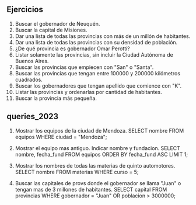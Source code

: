 ## Ejercicios

1. Buscar el gobernador de Neuquén.
2. Buscar la capital de Misiones.
3. Dar una lista de todas las provincias con más de un millón de habitantes.
4. Dar una lista de todas las provincias con su densidad de población.
5. ¿De qué provincia es gobernador Omar Perotti?
6. Listar solamente las provincias, sin incluir la Ciudad Autónoma de Buenos Aires.
7. Buscar las provincias que empiecen con "San" o "Santa".
8. Buscar las provincias que tengan entre 100000 y 200000 kilómetros cuadrados.
9. Buscar los gobernadores que tengan apellido que comience con "K".
10. Listar las provincias y ordenarlas por cantidad de habitantes.
11. Buscar la provincia más pequeña.

## queries_2023    
1. Mostrar los equipos de la ciudad de Mendoza.
SELECT nombre FROM equipos WHERE ciudad = "Mendoza";

2. Mostrar el equipo mas antiguo. Indicar nombre y fundacion.
SELECT nombre, fecha_fund FROM equipos ORDER BY fecha_fund ASC LIMIT 1;

3. Mostrar los nombres de todas las materias de quinto automotores.
SELECT nombre FROM materias WHERE curso = 5;

4. Buscar las capitales de provs donde el gobernador se llama "Juan" o tengan mas de 3 millones de habitantes.
SELECT capital FROM provincias WHERE gobernador = "Juan" OR poblacion > 3000000;

   
